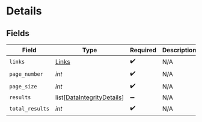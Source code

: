 # Details


## Fields

| Field                                                                     | Type                                                                      | Required                                                                  | Description                                                               |
| ------------------------------------------------------------------------- | ------------------------------------------------------------------------- | ------------------------------------------------------------------------- | ------------------------------------------------------------------------- |
| `links`                                                                   | [Links](../../models/shared/links.md)                                     | :heavy_check_mark:                                                        | N/A                                                                       |
| `page_number`                                                             | *int*                                                                     | :heavy_check_mark:                                                        | N/A                                                                       |
| `page_size`                                                               | *int*                                                                     | :heavy_check_mark:                                                        | N/A                                                                       |
| `results`                                                                 | list[[DataIntegrityDetails](../../models/shared/dataintegritydetails.md)] | :heavy_minus_sign:                                                        | N/A                                                                       |
| `total_results`                                                           | *int*                                                                     | :heavy_check_mark:                                                        | N/A                                                                       |